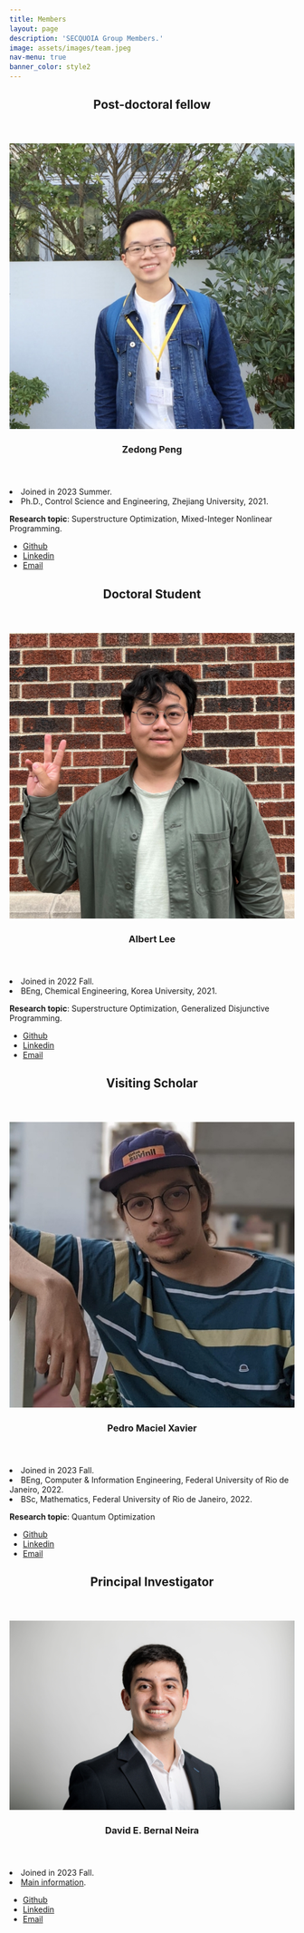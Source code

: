 ```yaml
---
title: Members
layout: page
description: 'SECQUOIA Group Members.'
image: assets/images/team.jpeg
nav-menu: true
banner_color: style2
---
```


<!-- Main -->
<div id="main">

<!-- One -->
<section id="one">
	<div class="inner">
		<header class="major">
			<h2>Post-doctoral fellow</h2>
		</header>
	</div>
</section>

<!-- Two -->
<section id="two" class="spotlights">
	<section>
		<a href="generic.html" class="image">
			<img src="assets/images/members/ZedongPeng.png" alt="" data-position="center center" />
		</a>
		<div class="content">
			<div class="inner">
				<header class="major">
					<h3>Zedong Peng</h3>
				</header>
				<li>Joined in 2023 Summer.</li>
				<li>Ph.D., Control Science and Engineering, Zhejiang University, 2021.</li>
                <p><b>Research topic</b>: Superstructure Optimization, Mixed-Integer Nonlinear Programming.</p>
  	<!-- <h4>Icons</h4> -->
	<ul class="icons">
		<li><a href="https://github.com/ZedongPeng" class="icon fa-github"><span class="label">Github</span></a></li>
        <li><a href="https://www.linkedin.com/in/zedong-peng-1a97b0118/" class="icon fa-linkedin"><span class="label">Linkedin</span></a></li>
		<li><a href="mailto:peng372@purdue.edu" class="icon fa-envelope"><span class="label">Email</span></a></li>
	</ul>
				<!-- <ul class="actions">
					<li><a href="generic.html" class="button">Learn more</a></li>
				</ul> -->
			</div>
		</div>
	</section>
	<!-- <section>
		<a href="generic.html" class="image">
			<img src="" alt="" data-position="top center" />
		</a>
		<div class="content">
			<div class="inner">
				<header class="major">
					<h3>Rhoncus magna</h3>
				</header>
				<p>Nullam et orci eu lorem consequat tincidunt vivamus et sagittis magna sed nunc rhoncus condimentum sem. In efficitur ligula tate urna. Maecenas massa sed magna lacinia magna pellentesque lorem ipsum dolor. Nullam et orci eu lorem consequat tincidunt. Vivamus et sagittis tempus.</p>
				<ul class="actions">
					<li><a href="generic.html" class="button">Learn more</a></li>
				</ul>
			</div>
		</div>
	</section>
	<section>
		<a href="generic.html" class="image">
			<img src="" alt="" data-position="25% 25%" />
		</a>
		<div class="content">
			<div class="inner">
				<header class="major">
					<h3>Sed nunc ligula</h3>
				</header>
				<p>Nullam et orci eu lorem consequat tincidunt vivamus et sagittis magna sed nunc rhoncus condimentum sem. In efficitur ligula tate urna. Maecenas massa sed magna lacinia magna pellentesque lorem ipsum dolor. Nullam et orci eu lorem consequat tincidunt. Vivamus et sagittis tempus.</p>
				<ul class="actions">
					<li><a href="generic.html" class="button">Learn more</a></li>
				</ul>
			</div>
		</div>
	</section> -->
</section>

<!-- Three -->
<section id="three">
	<div class="inner">
		<header class="major">
			<h2>Doctoral Student</h2>
		</header>
	</div>
</section>

<!-- Four -->
<section id="four" class="spotlights">
	<section>
		<a href="generic.html" class="image">
			<img src="assets/images/members/AlbertJoonLee.jpg" alt="" data-position="center center" />
		</a>
		<div class="content">
			<div class="inner">
				<header class="major">
					<h3>Albert Lee</h3>
				</header>
				<li>Joined in 2022 Fall.</li>
				<li>BEng, Chemical Engineering, Korea University, 2021.</li>
				<p><b>Research topic</b>: Superstructure Optimization, Generalized Disjunctive Programming.</p>
				<ul class="icons">
					<li><a href="https://github.com/AlbertLee125" class="icon fa-github"><span class="label">Github</span></a></li>
					<li><a href="https://www.linkedin.com/in/albert-lee-45570a24b/" class="icon fa-linkedin"><span class="label">Linkedin</span></a></li>
				<li><a href="mailto:lee4382@purdue.edu" class="icon fa-envelope"><span class="label">Email</span></a></li>
				</ul>
			</div>
		</div>
	</section> 
</section>

<!-- Seven -->
<section id="seven">
	<div class="inner">
		<header class="major">
			<h2>Visiting Scholar</h2>
		</header>
	</div>
</section>

<!-- Eight -->
<section id="eight" class="spotlights">
	<section>
		<a href="generic.html" class="image">
			<img src="assets/images/members/PedroMacielXavier.jpg" alt="" data-position="center center" />
		</a>
		<div class="content">
			<div class="inner">
				<header class="major">
					<h3>Pedro Maciel Xavier</h3>
				</header>
				<li>Joined in 2023 Fall.</li>
				<li>BEng, Computer &amp; Information Engineering, Federal University of Rio de Janeiro, 2022.</li>
				<li>BSc, Mathematics, Federal University of Rio de Janeiro, 2022.</li>
				<p><b>Research topic</b>: Quantum Optimization</p>
				<ul class="icons">
					<li><a href="https://github.com/pedromxavier" class="icon fa-github"><span class="label">Github</span></a></li>
					<li><a href="https://www.linkedin.com/in/pedro-maciel-xavier/" class="icon fa-linkedin"><span class="label">Linkedin</span></a></li>
				<li><a href="mailto:pedrox@cos.ufrj.br" class="icon fa-envelope"><span class="label">Email</span></a></li>
				</ul>
			</div>
		</div>
	</section> 
</section>

<!-- Five -->
<section id="five">
	<div class="inner">
		<header class="major">
			<h2>Principal Investigator</h2>
		</header>
	</div>
</section>

<!-- Six -->
<section id="six" class="spotlights">
	<section>
		<a href="generic.html" class="image">
			<img src="assets/images/members/DavidBernal.jpg" alt="" data-position="center center" />
		</a>
		<div class="content">
			<div class="inner">
				<header class="major">
					<h3>David E. Bernal Neira</h3>
				</header>
				<li>Joined in 2023 Fall.</li>
				<li><a href="1-professor.html">Main information</a>.</li>
				<ul class="icons">
					<li><a href="https://github.com/bernalde" class="icon fa-github"><span class="label">Github</span></a></li>
					<li><a href="https://www.linkedin.com/in/bernalde/" class="icon fa-linkedin"><span class="label">Linkedin</span></a></li>
				<li><a href="mailto:dbernaln@purdue.edu" class="icon fa-envelope"><span class="label">Email</span></a></li>
				</ul>
			</div>
		</div>
	</section> 
</section>

</div>
